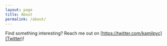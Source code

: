 ```yaml
---
layout: page
title: About
permalink: /about/
---
```

Find something interesting?
Reach me out on [https://twitter.com/kamilpyc](Twitter)! 
